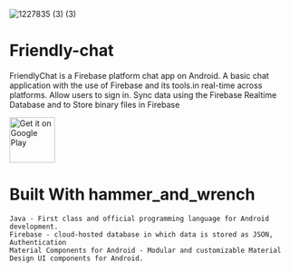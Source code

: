 
    
![1227835 (3) (3)](https://user-images.githubusercontent.com/22853459/138696119-df889488-db55-410c-8c15-426885f2364f.png)


# Friendly-chat

FriendlyChat is a Firebase platform chat app on Android. A basic chat application with the use of Firebase and its tools.in real-time across platforms.
Allow users to sign in. Sync data using the Firebase Realtime Database and to Store binary files in Firebase

<p align="left">
<a href="https://play.google.com/store/apps/details?id=com.martialcoder.friendlychat">
    <img alt="Get it on Google Play"
        height="80"
        src="https://play.google.com/intl/en_us/badges/images/generic/en_badge_web_generic.png" />
</a>  

# Built With hammer_and_wrench
    
    Java - First class and official programming language for Android development.
    Firebase - cloud-hosted database in which data is stored as JSON, Authentication
    Material Components for Android - Modular and customizable Material Design UI components for Android.
